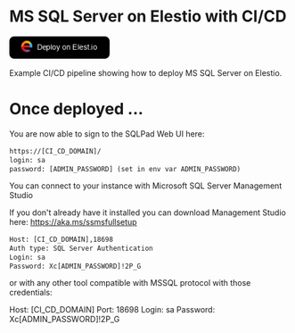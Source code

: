 # MS SQL Server on Elestio with CI/CD

<a href="https://dash.elest.io/deploy?source=cicd&social=dockerCompose&url=https://github.com/elestio-examples/mssql"><img src="deploy-on-elestio.png" alt="Deploy on Elest.io" width="180px" /></a>

Example CI/CD pipeline showing how to deploy MS SQL Server on Elestio.

# Once deployed ...

You are now able to sign to the SQLPad Web UI here:
    
    https://[CI_CD_DOMAIN]/
    login: sa
    password: [ADMIN_PASSWORD] (set in env var ADMIN_PASSWORD)


You can connect to your instance with Microsoft SQL Server Management Studio

If you don't already have it installed you can download Management Studio here:
https://aka.ms/ssmsfullsetup

    Host: [CI_CD_DOMAIN],18698
    Auth type: SQL Server Authentication
    Login: sa
    Password: Xc[ADMIN_PASSWORD]!2P_G

or with any other tool compatible with MSSQL protocol with those credentials:

Host: [CI_CD_DOMAIN]
Port: 18698
Login: sa
Password: Xc[ADMIN_PASSWORD]!2P_G